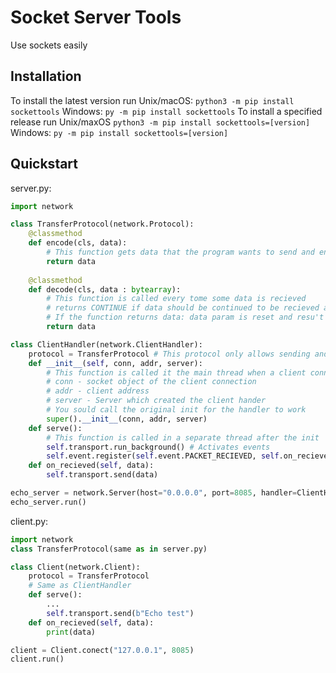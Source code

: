 # Socket Server Tools
Use sockets easily
## Installation
To install the latest version run
Unix/macOS:
```python3 -m pip install sockettools```
Windows:
```py -m pip install sockettools```
To install a specified release run
Unix/maxOS
```python3 -m pip install sockettools=[version]```
Windows:
```py -m pip install sockettools=[version]```
## Quickstart
server.py:
```python
import network

class TransferProtocol(network.Protocol):
    @classmethod
    def encode(cls, data):
        # This function gets data that the program wants to send and encodes it to bytearray or bytes to send to socket
        return data
    
    @classmethod
    def decode(cls, data : bytearray):
        # This function is called every tome some data is recieved
        # returns CONTINUE if data should be continued to be recieved and data param is continued to be built up
        # If the function returns data: data param is reset and resu't is returned
        return data

class ClientHandler(network.ClientHandler):
    protocol = TransferProtocol # This protocol only allows sending and recieving binary data
    def __init__(self, conn, addr, server):
        # This function is called it the main thread when a client connects
        # conn - socket object of the client connection
        # addr - client address
        # server - Server which created the client hander
        # You sould call the original init for the handler to work
        super().__init__(conn, addr, server)
    def serve():
        # This function is called in a separate thread after the init
        self.transport.run_background() # Activates events
        self.event.register(self.event.PACKET_RECIEVED, self.on_recieved)
    def on_recieved(self, data):
        self.transport.send(data)

echo_server = network.Server(host="0.0.0.0", port=8085, handler=ClientHandler)
echo_server.run()
```
client.py:
```python
import network
class TransferProtocol(same as in server.py)

class Client(network.Client):
    protocol = TransferProtocol
    # Same as ClientHandler
    def serve():
        ...
        self.transport.send(b"Echo test")
    def on_recieved(self, data):
        print(data)

client = Client.conect("127.0.0.1", 8085)
client.run()
```
